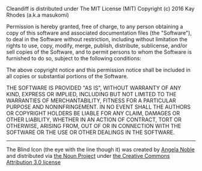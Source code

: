 Cleandiff is distributed under The MIT License (MIT)
Copyright (c) 2016 Kay Rhodes (a.k.a masukomi)

Permission is hereby granted, free of charge, to any person obtaining a copy of
this software and associated documentation files (the "Software"), to deal in
the Software without restriction, including without limitation the rights to
use, copy, modify, merge, publish, distribute, sublicense, and/or sell copies of
the Software, and to permit persons to whom the Software is furnished to do so,
subject to the following conditions:

The above copyright notice and this permission notice shall be included in all
copies or substantial portions of the Software.

THE SOFTWARE IS PROVIDED "AS IS", WITHOUT WARRANTY OF ANY KIND, EXPRESS OR
IMPLIED, INCLUDING BUT NOT LIMITED TO THE WARRANTIES OF MERCHANTABILITY, FITNESS
FOR A PARTICULAR PURPOSE AND NONINFRINGEMENT. IN NO EVENT SHALL THE AUTHORS OR
COPYRIGHT HOLDERS BE LIABLE FOR ANY CLAIM, DAMAGES OR OTHER LIABILITY, WHETHER
IN AN ACTION OF CONTRACT, TORT OR OTHERWISE, ARISING FROM, OUT OF OR IN
CONNECTION WITH THE SOFTWARE OR THE USE OR OTHER DEALINGS IN THE SOFTWARE.


-------------------------------------------------------------------------------

The Blind Icon (the eye with the line though it) was created by
[Angela Noble](https://thenounproject.com/angelaNoble/) and distributed
via [the Noun Project](https://thenounproject.com/term/blind/41992/) under 
[the Creative Commons Attribution 3.0 license](http://creativecommons.org/licenses/by/3.0/us/)

